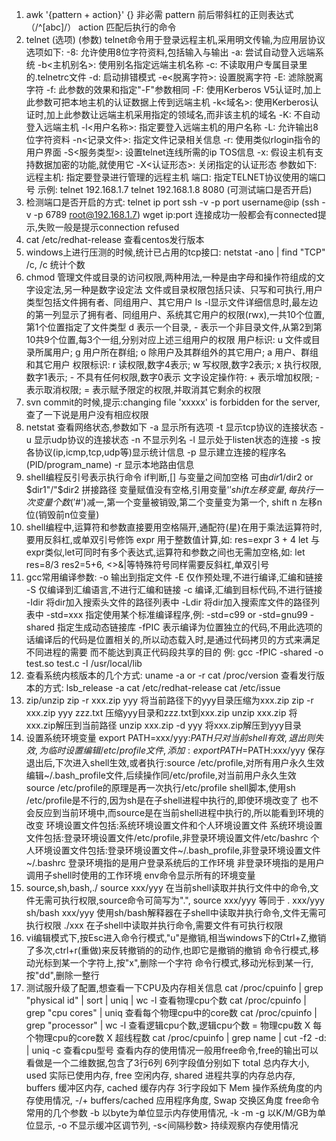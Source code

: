 1. awk '{pattern + action}' 
   {} 非必需
   pattern 前后带斜杠的正则表达式（/^[abc]/）
   action 匹配后执行的命令
2. telnet (选项) (参数)
   telnet命令用于登录远程主机,采用明文传输,为应用层协议
   选项如下:
   -8: 允许使用8位字符资料,包括输入与输出
   -a: 尝试自动登入远端系统
   -b<主机别名>: 使用别名指定远端主机名称
   -c: 不读取用户专属目录里的.telnetrc文件
   -d: 启动排错模式
   -e<脱离字符>: 设置脱离字符
   -E: 滤除脱离字符
   -f: 此参数的效果和指定"-F"参数相同
   -F: 使用Kerberos V5认证时,加上此参数可把本地主机的认证数据上传到远端主机
   -k<域名>: 使用Kerberos认证时,加上此参数让远端主机采用指定的领域名,而非该主机的域名
   -K: 不自动登入远端主机
   -l<用户名称>: 指定要登入远端主机的用户名称
   -L: 允许输出8位字符资料
   -n<记录文件>: 指定文件记录相关信息
   -r: 使用类似rlogin指令的用户界面
   -S<服务类型>: 设置telnet连线所需的ip TOS信息
   -x: 假设主机有支持数据加密的功能,就使用它
   -X<认证形态>: 关闭指定的认证形态
   参数如下:
   远程主机: 指定要登录进行管理的远程主机
   端口: 指定TELNET协议使用的端口号
   示例:
      telnet 192.168.1.7
      telnet 192.168.1.8 8080 (可测试端口是否开启)
3. 检测端口是否开启的方式:
   telnet ip port
   ssh -v -p port username@ip (ssh -v -p 6789 root@192.168.1.7)
   wget ip:port
   连接成功一般都会有connected提示,失败一般是提示connection refused
4. cat /etc/redhat-release 查看centos发行版本
5. windows上进行压测的时候,统计已占用的tcp接口: netstat -ano | find "TCP" /c, /c 统计个数
6. chmod 管理文件或目录的访问权限,两种用法,一种是由字母和操作符组成的文字设定法,另一种是数字设定法
   文件或目录权限包括只读、只写和可执行,用户类型包括文件拥有者、同组用户、其它用户
   ls -l显示文件详细信息时,最左边的第一列显示了拥有者、同组用户、系统其它用户的权限(rwx),一共10个位置,第1个位置指定了文件类型
   d 表示一个目录, - 表示一个非目录文件,从第2到第10共9个位置,每3个一组,分别对应上述三组用户的权限
   用户标识: u 文件或目录所属用户; g 用户所在群组; o 除用户及其群组外的其它用户; a 用户、群组和其它用户
   权限标识: r 读权限,数字4表示; w 写权限,数字2表示; x 执行权限,数字1表示; - 不具有任何权限,数字0表示
   文字设定操作符: + 表示增加权限; - 表示取消权限; = 表示赋予限定的权限,并取消其它剩余的权限
7. svn commit的时候,提示:changing file 'xxxxx' is forbidden for the server,查了一下说是用户没有相应权限
8. netstat 查看网络状态,参数如下
   -a 显示所有选项
   -t 显示tcp协议的连接状态
   -u 显示udp协议的连接状态
   -n 不显示列名
   -l 显示处于listen状态的连接
   -s 按各协议(ip,icmp,tcp,udp等)显示统计信息
   -p 显示建立连接的程序名(PID/program_name)
   -r 显示本地路由信息
9. shell编程反引号表示执行命令
   if判断,[] 与变量之间加空格
   可由$dir1/$dir2 or $dir1"/"$dir2 拼接路径
   变量赋值没有空格,引用变量'$'
   shift左移变量,每执行一次变量个数('$#')减一,第一个变量被销毁,第二个变量变为第一个, shift n 左移n位(销毁前n位变量)
10. shell编程中,运算符和参数直接要用空格隔开,通配符(星)在用于乘法运算符时,要用反斜杠,或单双引号修饰
    expr 用于整数值计算,如: res=expr 3 + 4
    let 与expr类似,let可同时有多个表达式,运算符和参数之间也无需加空格,如: let res=8/3 res2=5+6, <>&|等特殊符号同样需要反斜杠,单双引号
11. gcc常用编译参数:
    -o 输出到指定文件
    -E 仅作预处理,不进行编译,汇编和链接
    -S 仅编译到汇编语言,不进行汇编和链接
    -c 编译,汇编到目标代码,不进行链接
    -Idir 将dir加入搜索头文件的路径列表中
    -Ldir 将dir加入搜索库文件的路径列表中
    -std=xxx 指定使用某个标准编译程序,例: -std=c99 or -std=gnu99
    -shared 指定生成动态链接库
    -fPIC 表示编译为位置独立的代码,不用此选项的话编译后的代码是位置相关的,所以动态载入时,是通过代码拷贝的方式来满足不同进程的需要
          而不能达到真正代码段共享的目的
    例: gcc -fPIC -shared -o test.so test.c -I /usr/local/lib
12. 查看系统内核版本的几个方式:
    uname -a or -r
    cat /proc/version
    查看发行版本的方式:
    lsb_release -a
    cat /etc/redhat-release
    cat /etc/issue
13. zip/unzip
    zip -r xxx.zip yyy 将当前路径下的yyy目录压缩为xxx.zip
    zip -r xxx.zip yyy zzz.txt 压缩yyy目录和zzz.txt到xxx.zip
    unzip xxx.zip 将xxx.zip解压到当前路径
    unzip xxx.zip -d yyy 将xxx.zip解压到yyy目录
14. 设置系统环境变量
    export PATH=xxx/yyy:$PATH 只对当前shell有效,退出则失效,为临时设置
    编辑/etc/profile文件,添加:export PATH=$PATH:xxx/yyy 保存退出后,下次进入shell生效,或者执行:source /etc/profile,对所有用户永久生效
    编辑~/.bash_profile文件,后续操作同/etc/profile,对当前用户永久生效
    source /etc/profile的原理是再一次执行/etc/profile shell脚本,使用sh /etc/profile是不行的,因为sh是在子shell进程中执行的,即使环境改变了
    也不会反应到当前环境中,而source是在当前shell进程中执行的,所以能看到环境的改变
    环境设置文件包括:系统环境设置文件和个人环境设置文件
    系统环境设置文件包括:登录环境设置文件/etc/profile,非登录环境设置文件/etc/bashrc
    个人环境设置文件包括:登录环境设置文件~/.bash_profile,非登录环境设置文件~/.bashrc
    登录环境指的是用户登录系统后的工作环境
    非登录环境指的是用户调用子shell时使用的工作环境
    env命令显示所有的环境变量
15. source,sh,bash,./
    source xxx/yyy 在当前shell读取并执行文件中的命令,文件无需可执行权限,source命令可简写为".", source xxx/yyy 等同于 . xxx/yyy
    sh/bash xxx/yyy 使用sh/bash解释器在子shell中读取并执行命令,文件无需可执行权限
    ./xxx 在子shell中读取并执行命令,需要文件有可执行权限
16. vi编辑模式下,按Esc进入命令行模式,"u"是撤销,相当windows下的Ctrl+Z,撤销了多次,ctrl+r(重做)来反转撤销的的动作,也即它是撤销的撤销
    命令行模式,移动光标到某一个字符上,按"x",删除一个字符
    命令行模式,移动光标到某一行,按"dd",删除一整行
17. 测试服升级了配置,想查看一下CPU及内存相关信息
    cat /proc/cpuinfo | grep "physical id" | sort | uniq | wc -l 查看物理cpu个数
    cat /proc/cpuinfo | grep "cpu cores" | uniq 查看每个物理cpu中的core数
    cat /proc/cpuinfo | grep "processor" | wc -l 查看逻辑cpu个数,逻辑cpu个数 = 物理cpu数 X 每个物理cpu的core数 X 超线程数
    cat /proc/cpuinfo | grep name | cut -f2 -d: | uniq -c 查看cpu型号
    查看内存的使用情况一般用free命令,free的输出可以看做是一个二维数据,包含了3行6列
    6列字段值分别如下
    total 总内存大小, used 实际已使用内存, free 空闲内存, shared 进程共享的内存总内存, buffers 缓冲区内存, cached 缓存内存
    3行字段如下
    Mem 操作系统角度的内存使用情况, -/+ buffers/cached 应用程序角度, Swap 交换区角度
    free命令常用的几个参数
    -b 以byte为单位显示内存使用情况, -k -m -g 以K/M/GB为单位显示, -o 不显示缓冲区调节列, -s<间隔秒数> 持续观察内存使用情况
